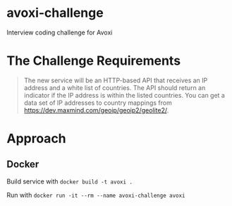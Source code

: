 # avoxi-challenge
Interview coding challenge for Avoxi

# The Challenge Requirements

> The new service will be an HTTP-based API that receives an IP address and a white list of countries.  The API should return an indicator if the IP address is within the listed countries.  You can get a data set of IP addresses to country mappings from https://dev.maxmind.com/geoip/geoip2/geolite2/.

# Approach

## Docker

Build service with `docker build -t avoxi .`

Run with `docker run -it --rm --name avoxi-challenge avoxi`
